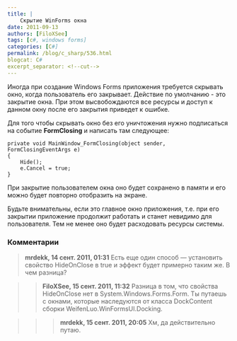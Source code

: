 ```yaml
---
title: |
    Скрытие WinForms окна
date: 2011-09-13
authors: [FiloXSee]
tags: [c#, windows forms]
categories: [C#]
permalink: /blog/c_sharp/536.html
blogcat: C#
excerpt_separator: <!--cut-->
---
```


Иногда при создание Windows Forms приложения требуется скрывать окно, когда пользователь его закрывает. Действие по умолчанию - это закрытие окна. При этом высвобождаются все ресурсы и доступ к данном окну после его закрытия приведет к ошибке.

Для того чтобы скрывать окно без его уничтожения нужно подписаться на событие **FormClosing** и написать там следующее:


```
private void MainWindow_FormClosing(object sender, FormClosingEventArgs e)
{
    Hide();
    e.Cancel = true;
}
```


При закрытие пользователем окна оно будет сохранено в памяти и его можно будет повторно отобразить на экране.

Будьте внимательны, если это главное окно приложения, т.е. при его закрытии приложение продолжит работать и станет невидимо для пользователя. Тем не менее оно будет расходовать ресурсы системы.

### Комментарии

> **mrdekk, 14 сент. 2011, 01:31**
> Есть еще один способ — установить свойство HideOnClose в true и эффект будет примерно таким же. В чем разница?

>> **FiloXSee, 15 сент. 2011, 11:32**
>> Разница в том, что свойства HideOnClose нет в System.Windows.Forms.Form. Ты путаешь с окнами, которые наследуются от класса DockContent сборки WeifenLuo.WinFormsUI.Docking.

>>> **mrdekk, 15 сент. 2011, 20:05**
>>> Хм, да действительно путаю.
